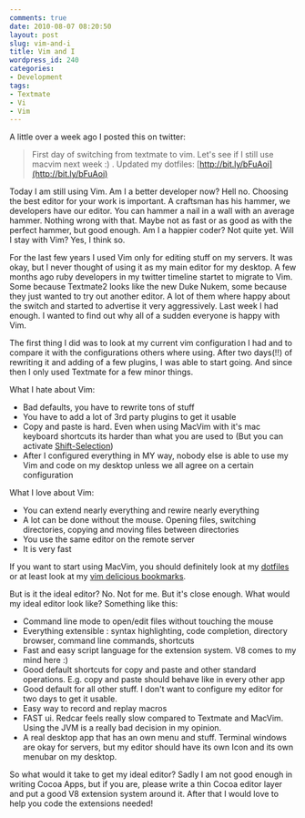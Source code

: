 ```yaml
---
comments: true
date: 2010-08-07 08:20:50
layout: post
slug: vim-and-i
title: Vim and I
wordpress_id: 240
categories:
- Development
tags:
- Textmate
- Vi
- Vim
---
```


A little over a week ago I posted this on twitter:

> First day of switching from textmate to vim. Let's see if I still use macvim
> next week :) . Updated my dotfiles:
> [http://bit.ly/bFuAoi](http://bit.ly/bFuAoi)

Today I am still using Vim. Am I a better developer now? Hell no. Choosing the
best editor for your work is important. A craftsman has his hammer, we
developers have our editor. You can hammer a nail in a wall with an average
hammer. Nothing wrong with that. Maybe not as fast or as good as with the
perfect hammer, but good enough. Am I a happier coder? Not quite yet. Will I
stay with Vim? Yes, I think so.

For the last few years I used Vim only for editing stuff on my servers. It was
okay, but I never thought of using it as my main editor for my desktop. A few
months ago ruby developers in my twitter timeline startet to migrate to Vim.
Some because Textmate2 looks like the new Duke Nukem, some because they just
wanted to try out another editor. A lot of them where happy about the switch
and started to advertise it very aggressively. Last week I had enough. I wanted
to find out why all of a sudden everyone is happy with Vim.

The first thing I did was to look at my current vim configuration I had and to
compare it with the configurations others where using. After two days(!!) of
rewriting it and adding of a few plugins, I was able to start going. And since
then I only used Textmate for a few minor things.

What I hate about Vim:

  * Bad defaults, you have to rewrite tons of stuff
  * You have to add a lot of 3rd party plugins to get it usable
  * Copy and paste is hard. Even when using MacVim with it's mac keyboard
    shortcuts its harder than what you are used to (But you can activate
    [Shift-Selection](http://stackoverflow.com/questions/2129723/using-shiftarrows-to-select-text-in-vim-macvim))
  * After I configured everything in MY way, nobody else is able to use my Vim
    and code on my desktop unless we all agree on a certain configuration

What I love about Vim:

  * You can extend nearly everything and rewire nearly everything
  * A lot can be done without the mouse. Opening files, switching directories,
    copying and moving files between directories
  * You use the same editor on the remote server
  * It is very fast

If you want to start using MacVim, you should definitely look at my
[dotfiles](http://github.com/bitboxer/dotfiles) or at least look at my
[vim delicious bookmarks](http://delicious.com/bodum/vim).

But is it the ideal editor? No. Not for me. But it's close enough. What would
my ideal editor look like? Something like this:

  * Command line mode to open/edit files without touching the mouse
  * Everything extensible : syntax highlighting, code completion, directory
    browser, command line commands, shortcuts
  * Fast and easy script language for the extension system. V8 comes to my mind
    here :)
  * Good default shortcuts for copy and paste and other standard operations.
    E.g. copy and paste should behave like in every other app
  * Good default for all other stuff. I don't want to configure my editor for
    two days to get it usable.
  * Easy way to record and replay macros
  * FAST ui. Redcar feels really slow compared to Textmate and MacVim. Using
    the JVM is a really bad decision in my opinion.
  * A real desktop app that has an own menu and stuff. Terminal windows are
    okay for servers, but my editor should have its own Icon and its own
    menubar on my desktop.

So what would it take to get my ideal editor? Sadly I am not good enough in
writing Cocoa Apps, but if you are, please write a thin Cocoa editor layer and
put a good V8 extension system around it. After that I would love to help you
code the extensions needed!
